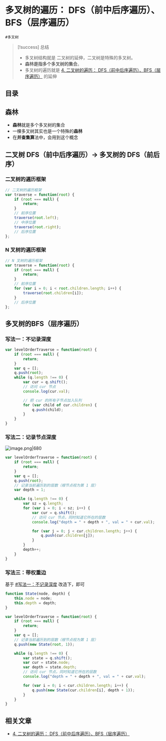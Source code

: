 
# 多叉树的遍历： DFS（前中后序遍历）、BFS（层序遍历）

`#多叉树` 


> [!success] 总结
> - 多叉树结构就是 二叉树的延伸，二叉树是特殊的多叉树。
> - **森林是指多个多叉树的集合**。
> - 多叉树的遍历就是 [4. 二叉树的遍历： DFS（前中后序遍历）、BFS（层序遍历）](/post/vDmYxY0L.html) 的延伸


## 目录
<!-- toc -->
 ## 森林 

- **森林**就是多个多叉树的集合
- 一棵多叉树其实也是一个特殊的**森林**
- 在**并查集算**法中，会用到这个概念

## 二叉树 DFS（前中后序遍历）→ 多叉树的 DFS（前后序）

### 二叉树的遍历框架

```javascript
// 二叉树的遍历框架
var traverse = function(root) {
    if (root === null) {
        return;
    }
    // 前序位置
    traverse(root.left);
    // 中序位置
    traverse(root.right);
    // 后序位置
};
```

### N 叉树的遍历框架

```javascript
// N 叉树的遍历框架
var traverse = function(root) {
    if (root === null) {
        return;
    }
    // 前序位置
    for (var i = 0; i < root.children.length; i++) {
        traverse(root.children[i]);
    }
    // 后序位置
};
```

## 多叉树的BFS（层序遍历）

### 写法一：不记录深度

```javascript
var levelOrderTraverse = function(root) {
    if (root === null) {
        return;
    }
    var q = [];
    q.push(root);
    while (q.length !== 0) {
        var cur = q.shift();
        // 访问 cur 节点
        console.log(cur.val);

        // 把 cur 的所有子节点加入队列
        for (var child of cur.children) {
            q.push(child);
        }
    }
}
```

### 写法二：记录节点深度

![image.png|680](https://832-1310531898.cos.ap-beijing.myqcloud.com/e80c234bde21ae68b50486fcd25f1061.png)



```javascript hl:21
var levelOrderTraverse = function(root) {
    if (root === null) {
        return;
    }
    var q = [];
    q.push(root);
    // 记录当前遍历到的层数（根节点视为第 1 层）
    var depth = 1;

    while (q.length !== 0) {
        var sz = q.length;
        for (var i = 0; i < sz; i++) {
            var cur = q.shift();
            // 访问 cur 节点，同时知道它所在的层数
            console.log("depth = " + depth + ", val = " + cur.val);

            for (var j = 0; j < cur.children.length; j++) {
                q.push(cur.children[j]);
            }
        }
        depth++;
    }
}
```

### 写法三：**带权重边**

基于 [#写法一：不记录深度](/post/li5qooyr.html#写法一不记录深度) 改造下，即可

```javascript
function State(node, depth) {
    this.node = node;
    this.depth = depth;
}

var levelOrderTraverse = function(root) {
    if (root === null) {
        return;
    }
    var q = [];
    // 记录当前遍历到的层数（根节点视为第 1 层）
    q.push(new State(root, 1));

    while (q.length !== 0) {
        var state = q.shift();
        var cur = state.node;
        var depth = state.depth;
        // 访问 cur 节点，同时知道它所在的层数
        console.log("depth = " + depth + ", val = " + cur.val);

        for (var i = 0; i < cur.children.length; i++) {
            q.push(new State(cur.children[i], depth + 1));
        }
    }
}
```


## 相关文章

- [4. 二叉树的遍历： DFS（前中后序遍历）、BFS（层序遍历）](/post/vDmYxY0L.html)